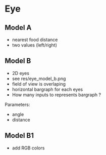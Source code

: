 # Eye

## Model A

* nearest food distance
* two values (left/right)

## Model B

* 2D eyes
* see res/eye_model_b.png
* field of view is overlaping
* horizontal bargraph for each eyes
* How many inputs to represents bargraph ?

Parameters:
* angle
* distance

## Model B1

* add RGB colors